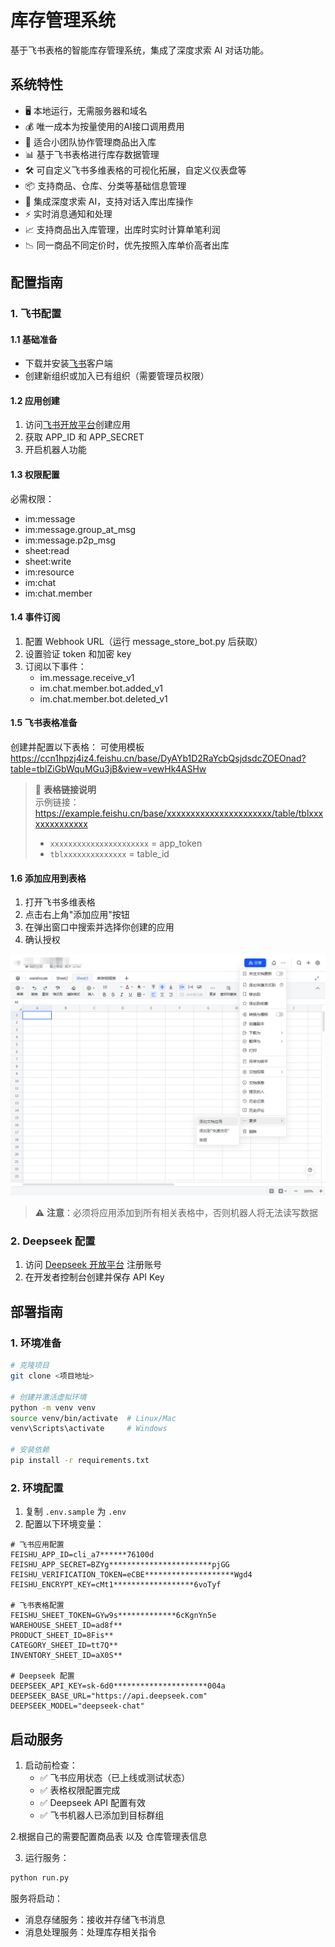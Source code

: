# 库存管理系统

基于飞书表格的智能库存管理系统，集成了深度求索 AI 对话功能。

## 系统特性
- 🖥️ 本地运行，无需服务器和域名
- 💰 唯一成本为按量使用的AI接口调用费用
- 👥 适合小团队协作管理商品出入库
- 📊 基于飞书表格进行库存数据管理
- 🛠️ 可自定义飞书多维表格的可视化拓展，自定义仪表盘等
- 📦 支持商品、仓库、分类等基础信息管理
- 🤖 集成深度求索 AI，支持对话入库出库操作
- ⚡ 实时消息通知和处理
- 📈 支持商品出入库管理，出库时实时计算单笔利润
- 📉 同一商品不同定价时，优先按照入库单价高者出库

## 配置指南

### 1. 飞书配置

#### 1.1 基础准备
- 下载并安装[飞书](https://www.feishu.cn/)客户端
- 创建新组织或加入已有组织（需要管理员权限）

#### 1.2 应用创建
1. 访问[飞书开放平台](https://open.feishu.cn/)创建应用
2. 获取 APP_ID 和 APP_SECRET
3. 开启机器人功能

#### 1.3 权限配置
必需权限：
- im:message
- im:message.group_at_msg
- im:message.p2p_msg
- sheet:read
- sheet:write
- im:resource
- im:chat
- im:chat.member

#### 1.4 事件订阅
1. 配置 Webhook URL（运行 message_store_bot.py 后获取）
2. 设置验证 token 和加密 key
3. 订阅以下事件：
   - im.message.receive_v1
   - im.chat.member.bot.added_v1
   - im.chat.member.bot.deleted_v1

#### 1.5 飞书表格准备
创建并配置以下表格：
可使用模板
https://ccn1hpzj4iz4.feishu.cn/base/DyAYb1D2RaYcbQsjdsdcZOEOnad?table=tblZiGbWquMGu3jB&view=vewHk4ASHw
> 📝 **表格链接说明**  
> 示例链接：https://example.feishu.cn/base/xxxxxxxxxxxxxxxxxxxxxx/table/tblxxxxxxxxxxxxxx
> - `xxxxxxxxxxxxxxxxxxxxxx` = app_token
> - `tblxxxxxxxxxxxxxx` = table_id
#### 1.6 添加应用到表格
1. 打开飞书多维表格
2. 点击右上角"添加应用"按钮
3. 在弹出窗口中搜索并选择你创建的应用
4. 确认授权

![添加应用到表格](image/add-app-to-sheet.png)

> ⚠️ **注意**：必须将应用添加到所有相关表格中，否则机器人将无法读写数据


### 2. Deepseek 配置

1. 访问 [Deepseek 开放平台](https://platform.deepseek.com/) 注册账号
2. 在开发者控制台创建并保存 API Key

## 部署指南

### 1. 环境准备
```bash
# 克隆项目
git clone <项目地址>

# 创建并激活虚拟环境
python -m venv venv
source venv/bin/activate  # Linux/Mac
venv\Scripts\activate     # Windows

# 安装依赖
pip install -r requirements.txt
```

### 2. 环境配置
1. 复制 `.env.sample` 为 `.env`
2. 配置以下环境变量：
```
# 飞书应用配置
FEISHU_APP_ID=cli_a7******76100d
FEISHU_APP_SECRET=BZYg***********************pjGG
FEISHU_VERIFICATION_TOKEN=eCBE********************Wgd4
FEISHU_ENCRYPT_KEY=cMt1******************6voTyf

# 飞书表格配置
FEISHU_SHEET_TOKEN=GYw9s*************6cKgnYn5e
WAREHOUSE_SHEET_ID=ad8f**
PRODUCT_SHEET_ID=8Fis**
CATEGORY_SHEET_ID=tt7Q**
INVENTORY_SHEET_ID=aX0S**

# Deepseek 配置
DEEPSEEK_API_KEY=sk-6d0*********************004a
DEEPSEEK_BASE_URL="https://api.deepseek.com"
DEEPSEEK_MODEL="deepseek-chat"
```

## 启动服务

1. 启动前检查：
   - ✅ 飞书应用状态（已上线或测试状态）
   - ✅ 表格权限配置完成
   - ✅ Deepseek API 配置有效
   - ✅ 飞书机器人已添加到目标群组

2.根据自己的需要配置商品表 以及 仓库管理表信息

3. 运行服务：
```bash
python run.py
```

服务将启动：
- 消息存储服务：接收并存储飞书消息
- 消息处理服务：处理库存相关指令